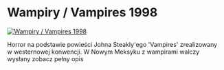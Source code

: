 Wampiry / Vampires 1998 
=============
[![Wampiry / Vampires 1998 ](http://vidos.pl/images/player.gif)](http://vidos.pl/wampiry-vampires-1998)

 Horror na podstawie powieści Johna Steakly'ego 'Vampires' zrealizowany w westernowej konwencji. W Nowym Meksyku z wampirami walczy wysłany zobacz pełny opis
